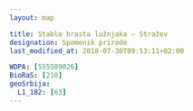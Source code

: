 ```yaml
---
layout: map

title: Stablo hrasta lužnjaka – Stražev
designation: Spomenik prirode
last_modified_at: 2018-07-30T09:53:11+02:00

WDPA: [555589026]
BioRaS: [210]
geoSrbija:
  L1_182: [63]
---
```

